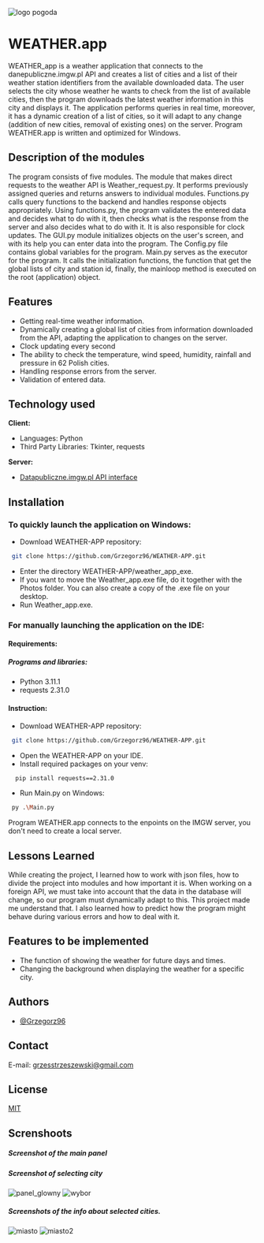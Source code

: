 ![logo pogoda](https://github.com/Grzegorz96/WEATHER-APP/assets/129303867/011dd406-5ba8-4f1d-9937-e086b7ceed3b)
# WEATHER.app

WEATHER_app is a weather application that connects to the danepubliczne.imgw.pl API and creates a list of cities and a list of their weather station identifiers from the available downloaded data. The user selects the city whose weather he wants to check from the list of available cities, then the program downloads the latest weather information in this city and displays it. The application performs queries in real time, moreover, it has a dynamic creation of a list of cities, so it will adapt to any change (addition of new cities, removal of existing ones) on the server. Program WEATHER.app is written and optimized for Windows.


## Description of the modules
The program consists of five modules. The module that makes direct requests to the weather API is Weather_request.py. It performs previously assigned queries and returns answers to individual modules. Functions.py calls query functions to the backend and handles response objects appropriately. Using functions.py, the program validates the entered data and decides what to do with it, then checks what is the response from the server and also decides what to do with it. It is also responsible for clock updates. The GUI.py module initializes objects on the user's screen, and with its help you can enter data into the program. The Config.py file contains global variables for the program. Main.py serves as the executor for the program. It calls the initialization functions, the function that get the global lists of city and station id, finally, the mainloop method is executed on the root (application) object.


## Features
- Getting real-time weather information.
- Dynamically creating a global list of cities from information downloaded from the API, adapting the application to changes on the server.
- Clock updating every second
- The ability to check the temperature, wind speed, humidity, rainfall and pressure in 62 Polish cities.
- Handling response errors from the server.
- Validation of entered data.


## Technology used

**Client:** 
- Languages: Python
- Third Party Libraries: Tkinter, requests

**Server:** 
- [Datapubliczne.imgw.pl API interface](https://danepubliczne.imgw.pl/apiinfo)


## Installation

### To quickly launch the application on Windows:
- Download WEATHER-APP repository:
```bash
 git clone https://github.com/Grzegorz96/WEATHER-APP.git
```
- Enter the directory WEATHER-APP/weather_app_exe.
- If you want to move the Weather_app.exe file, do it together with the Photos folder. You can also create a copy of the .exe file on your desktop.
- Run Weather_app.exe.

### For manually launching the application on the IDE:

#### Requirements:
##### Programs and libraries:
- Python 3.11.1
- requests 2.31.0
#### Instruction:
- Download WEATHER-APP repository:
```bash
 git clone https://github.com/Grzegorz96/WEATHER-APP.git
```
- Open the WEATHER-APP on your IDE.
- Install required packages on your venv:
```bash
  pip install requests==2.31.0
```
- Run Main.py on Windows:
```bash
 py .\Main.py
```
Program WEATHER.app connects to the enpoints on the IMGW server, you don't need to create a local server.


## Lessons Learned
While creating the project, I learned how to work with json files, how to divide the project into modules and how important it is. When working on a foreign API, we must take into account that the data in the database will change, so our program must dynamically adapt to this. This project made me understand that. I also learned how to predict how the program might behave during various errors and how to deal with it.


## Features to be implemented

- The function of showing the weather for future days and times.
- Changing the background when displaying the weather for a specific city.


## Authors

- [@Grzegorz96](https://www.github.com/Grzegorz96)


## Contact

E-mail: grzesstrzeszewski@gmail.com


## License

[MIT](https://github.com/Grzegorz96/WEATHER-APP/blob/master/LICENSE.md)


## Screnshoots
##### Screenshot of the main panel
##### Screenshot of selecting city
![panel_glowny](https://github.com/Grzegorz96/WEATHER-APP/assets/129303867/21cd5e3f-c630-4f00-a462-a8a1697ca3c9)
![wybor](https://github.com/Grzegorz96/WEATHER-APP/assets/129303867/188ef1e3-5652-4371-8e17-4d89899c4a40)
##### Screenshots of the info about selected cities.
![miasto](https://github.com/Grzegorz96/WEATHER-APP/assets/129303867/f2fa8e55-dc02-4ea0-9698-47644199951d)
![miasto2](https://github.com/Grzegorz96/WEATHER-APP/assets/129303867/c5879adc-2900-4524-99ad-d172ddccfbd8)
